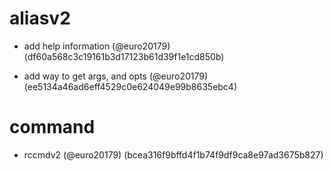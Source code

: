 # aliasv2

* add help information (@euro20179) (df60a568c3c19161b3d17123b61d39f1e1cd850b)

* add  way to get args, and opts (@euro20179) (ee5134a46ad6eff4529c0e624049e99b8635ebc4)


# command

* rccmdv2 (@euro20179) (bcea316f9bffd4f1b74f9df9ca8e97ad3675b827)


